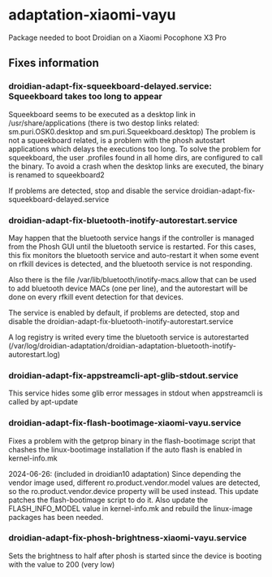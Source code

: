 # adaptation-xiaomi-vayu
Package needed to boot Droidian on a Xiaomi Pocophone X3 Pro


## Fixes information

### droidian-adapt-fix-squeekboard-delayed.service: Squeekboard takes too long to appear
Squeekboard seems to be executed as a desktop link in /usr/share/applications (there is two destop links related: sm.puri.OSK0.desktop and sm.puri.Squeekboard.desktop)
The problem is not a squeekboard related, is a problem with the phosh autostart applications which delays the executions too long.
To solve the problem for squeekboard, the user .profiles found in all home dirs, are configured to call the binary.
To avoid a crash when the desktop links are executed, the binary is renamed to squeekboard2

If problems are detected, stop and disable the service droidian-adapt-fix-squeekboard-delayed.service

### droidian-adapt-fix-bluetooth-inotify-autorestart.service
May happen that the bluetooth service hangs if the controller is managed from the Phosh GUI until the bluetooth service is restarted.
For this cases, this fix monitors the bluetooth service and auto-restart it when some event on rfkill devices is detected, and the bluetooth service is not responding. 

Also there is the file /var/lib/bluetooth/inotify-macs.allow that can be used to add bluetooth device MACs (one per line), and the autorestart will be done on every rfkill event detection for that devices.

The service is enabled by default, if problems are detected, stop and disable the droidian-adapt-fix-bluetooth-inotify-autorestart.service

A log registry is writed every time the bluetooth service is autorestarted (/var/log/droidian-adaptation/droidian-adaptation-bluetooth-inotify-autorestart.log)

### droidian-adapt-fix-appstreamcli-apt-glib-stdout.service
This service hides some glib error messages in stdout when appstreamcli is called by apt-update

### droidian-adapt-fix-flash-bootimage-xiaomi-vayu.service
Fixes a problem with the getprop binary in the flash-bootimage script that chashes the linux-bootimage installation if the auto flash is enabled in kernel-info.mk

2024-06-26: (included in droidian10 adaptation) Since depending the vendor image used, different ro.product.vendor.model values are detected, so the ro.product.vendor.device property will be used instead. This update patches the flash-bootimage script to do it. Also update the FLASH_INFO_MODEL value in kernel-info.mk and rebuild the linux-image packages has been needed.

### droidian-adapt-fix-phosh-brightness-xiaomi-vayu.service
Sets the brightness to half after phosh is started since the device is booting with the value to 200 (very low)

